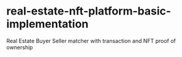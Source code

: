 # real-estate-nft-platform-basic-implementation
Real Estate Buyer Seller matcher with transaction and NFT proof of ownership
